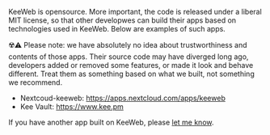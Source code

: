 KeeWeb is opensource. More important, the code is released under a liberal MIT license, so that other developwes can build their apps based on technologies used in KeeWeb. Below are examples of such apps.

☢️⚠️ Please note: we have absolutely no idea about trustworthiness and contents of those apps. Their source code may have diverged long ago, developers added or removed some features, or made it look and behave different. Treat them as something based on what we built, not something we recommend.

- Nextcoud-keeweb: https://apps.nextcloud.com/apps/keeweb
- Kee Vault: https://www.kee.pm

If you have another app built on KeeWeb, please [let me know](mailto:antelle.net@gmail.com).